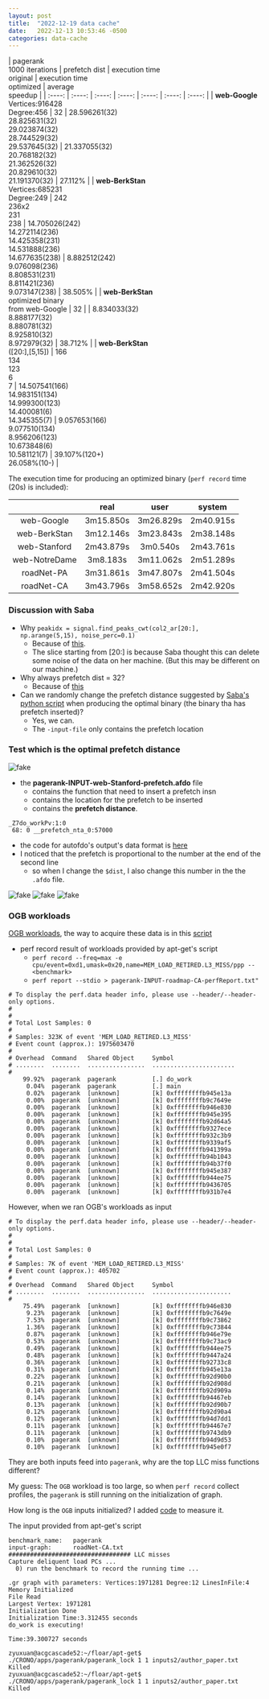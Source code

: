 ```yaml
---
layout: post
title:  "2022-12-19 data cache"
date:   2022-12-13 10:53:46 -0500
categories: data-cache 
---
```


|    pagerank<br> 1000 iterations   | prefetch dist | execution time <br> original | execution time <br> optimized | average<br> speedup |
| :----:        |    :----:							|   :----:			| :----: |  :----: |  :----: |  :----: |
| <strong>web-Google</strong><br>Vertices:916428<br> Degree:456   |   32   | 28.596261(32)<br>28.825631(32)<br>29.023874(32)<br>28.744529(32)<br>29.537645(32) | 21.337055(32)<br>20.768182(32)<br>21.362526(32)<br>20.829610(32)<br>21.191370(32) | 27.112% |
| <strong>web-BerkStan</strong><br>Vertices:685231<br> Degree:249   |   242<br>236x2<br>231<br>238   | 14.705026(242)<br>14.272114(236)<br>14.425358(231)<br>14.531888(236)<br>14.677635(238) | 8.882512(242)<br>9.076098(236)<br>8.808531(231)<br>8.811421(236)<br>9.073147(238) | 38.505% |
| <strong>web-BerkStan</strong><br>optimized binary <br>from web-Google  |   32     |  | 8.834033(32)<br>8.888177(32)<br>8.880781(32)<br>8.925810(32)<br>8.972979(32) | 38.712% |
| <strong>web-BerkStan</strong><br>([20:],[5,15])  | 166<br>134<br>123<br>6<br>7 | 14.507541(166)<br>14.983151(134)<br>14.999300(123)<br>14.400081(6)<br>14.345355(7)     | 9.057653(166)<br>9.077510(134)<br>8.956206(123)<br>10.673848(6)<br>10.581121(7) | 39.107%(120+)<br>26.058%(10-) | 


The execution time for producing an optimized binary (`perf record` time (20s) is included):

|      | real | user | system | 
| :----: |:----:|   :----:| :----: | 
| web-Google  |  3m15.850s| 3m26.829s | 2m40.915s | 
| web-BerkStan | 3m12.146s | 3m23.843s | 2m38.148s |
| web-Stanford | 2m43.879s | 3m0.540s | 2m43.761s |
| web-NotreDame| 3m8.183s | 3m11.062s | 2m51.289s |
| roadNet-PA | 3m31.861s | 3m47.807s | 2m41.504s |
| roadNet-CA | 3m43.796s | 3m58.652s | 2m42.920s |


### Discussion with Saba
- Why `peakidx = signal.find_peaks_cwt(col2_ar[20:],  np.arange(5,15), noise_perc=0.1)`
    + Because of [this](https://stackoverflow.com/questions/25571260/scipy-signal-find-peaks-cwt-not-finding-the-peaks-accurately).
    + The slice starting from [20:] is because Saba thought this can delete some noise of the data on her machine. (But this may be different on our machine.)
- Why always prefetch dist = 32?
    + Because of [this](https://github.com/upenn-acg/floar/blob/master/apt-get/python-codes/find-peaks.py#L135)
- Can we randomly change the prefetch distance suggested by [Saba's python script](https://github.com/upenn-acg/floar/blob/master/apt-get/scripts/capture_PCs_real.sh#L216) when producing the optimal binary (the binary tha has prefetch inserted)?
    + Yes, we can.
    + The `-input-file` only contains the prefetch location


### Test which is the optimal prefetch distance
![fake](/assets/2022-12-19/berkstan_fake.png)

- the <strong>pagerank-INPUT-web-Stanford-prefetch.afdo</strong> file
    + contains the function that need to insert a prefetch insn
    + contains the location for the prefetch to be inserted 
    + contains the <strong>prefetch distance</strong>.
```
_Z7do_workPv:1:0
 68: 0 __prefetch_nta_0:57000
```
- the code for autofdo's output's data format is [here](https://github.com/google/autofdo/blob/master/profile_writer.h#L50)
- I noticed that the prefetch is proportional to the number at the end of the second line
    + so when I change the `$dist`, I also change this number in the the `.afdo` file.

![fake](/assets/2022-12-19/berkstan.png)
![fake](/assets/2022-12-19/stanford.png)
![fake](/assets/2022-12-19/google.png)

### OGB workloads
[OGB workloads](https://ogb.stanford.edu/docs/lsc/), the way to acquire these data is in this [script](https://github.com/upenn-acg/floar/blob/master/apt-get/inputs2/dataloader.py)

- perf record result of workloads provided by apt-get's script
    + `perf record --freq=max -e cpu/event=0xd1,umask=0x20,name=MEM_LOAD_RETIRED.L3_MISS/ppp -- <benchmark>`
    + `perf report --stdio > pagerank-INPUT-roadmap-CA-perfReport.txt"`
```
# To display the perf.data header info, please use --header/--header-only options.
#
#
# Total Lost Samples: 0
#
# Samples: 323K of event 'MEM_LOAD_RETIRED.L3_MISS'
# Event count (approx.): 1975603470
#
# Overhead  Command   Shared Object     Symbol
# ........  ........  ................  .......................
#
    99.92%  pagerank  pagerank          [.] do_work
     0.04%  pagerank  pagerank          [.] main
     0.02%  pagerank  [unknown]         [k] 0xffffffffb945e13a
     0.00%  pagerank  [unknown]         [k] 0xffffffffb9c7649e
     0.00%  pagerank  [unknown]         [k] 0xffffffffb946e830
     0.00%  pagerank  [unknown]         [k] 0xffffffffb945e395
     0.00%  pagerank  [unknown]         [k] 0xffffffffb92d64a5
     0.00%  pagerank  [unknown]         [k] 0xffffffffb9327ece
     0.00%  pagerank  [unknown]         [k] 0xffffffffb932c3b9
     0.00%  pagerank  [unknown]         [k] 0xffffffffb9339af5
     0.00%  pagerank  [unknown]         [k] 0xffffffffb941399a
     0.00%  pagerank  [unknown]         [k] 0xffffffffb94b1043
     0.00%  pagerank  [unknown]         [k] 0xffffffffb94b37f0
     0.00%  pagerank  [unknown]         [k] 0xffffffffb945e387
     0.00%  pagerank  [unknown]         [k] 0xffffffffb944ee75
     0.00%  pagerank  [unknown]         [k] 0xffffffffb9436705
     0.00%  pagerank  [unknown]         [k] 0xffffffffb931b7e4
```

However, when we ran OGB's workloads as input
```
# To display the perf.data header info, please use --header/--header-only options.
#
#
# Total Lost Samples: 0
#
# Samples: 7K of event 'MEM_LOAD_RETIRED.L3_MISS'
# Event count (approx.): 405702
#
# Overhead  Command   Shared Object     Symbol
# ........  ........  ................  ......................
#
    75.49%  pagerank  [unknown]         [k] 0xffffffffb946e830
     9.23%  pagerank  [unknown]         [k] 0xffffffffb9c7649e
     7.53%  pagerank  [unknown]         [k] 0xffffffffb9c73862
     1.36%  pagerank  [unknown]         [k] 0xffffffffb9c73844
     0.87%  pagerank  [unknown]         [k] 0xffffffffb946e79e
     0.53%  pagerank  [unknown]         [k] 0xffffffffb9c73ac9
     0.49%  pagerank  [unknown]         [k] 0xffffffffb944ee75
     0.48%  pagerank  [unknown]         [k] 0xffffffffb9447a24
     0.36%  pagerank  [unknown]         [k] 0xffffffffb92733c8
     0.31%  pagerank  [unknown]         [k] 0xffffffffb945e13a
     0.22%  pagerank  [unknown]         [k] 0xffffffffb92d90b0
     0.21%  pagerank  [unknown]         [k] 0xffffffffb92d908d
     0.14%  pagerank  [unknown]         [k] 0xffffffffb92d909a
     0.14%  pagerank  [unknown]         [k] 0xffffffffb94467eb
     0.13%  pagerank  [unknown]         [k] 0xffffffffb92d90b7
     0.12%  pagerank  [unknown]         [k] 0xffffffffb92d90a4
     0.12%  pagerank  [unknown]         [k] 0xffffffffb94d7dd1
     0.11%  pagerank  [unknown]         [k] 0xffffffffb94467e7
     0.11%  pagerank  [unknown]         [k] 0xffffffffb9743db9
     0.10%  pagerank  [unknown]         [k] 0xffffffffb94d9d53
     0.10%  pagerank  [unknown]         [k] 0xffffffffb945e0f7
```

They are both inputs feed into `pagerank`, why are the top LLC miss functions different?

My guess: 
The `OGB` workload is too large, so when `perf record` collect profiles, the `pagerank` is still running on the initialization of graph. 

How long is the `OGB` inputs initialized? I added [code](https://github.com/upenn-acg/floar/blob/master/apt-get/CRONO/apps/pagerank/pagerank_lock.cc#L150) to measure it.



The input provided from apt-get's script
```
benchmark_name:   pagerank
input-graph:      roadNet-CA.txt
################################## LLC misses
Capture deliquent load PCs ...
  0) run the benchmark to record the running time ...

.gr graph with parameters: Vertices:1971281 Degree:12 LinesInFile:4
Memory Initialized
File Read
Largest Vertex: 1971281
Initialization Done
Initialization Time:3.312455 seconds
do_work is executing!

Time:39.300727 seconds
```

```shell
zyuxuan@acgcascade52:~/floar/apt-get$ ./CRONO/apps/pagerank/pagerank_lock 1 1 inputs2/author_paper.txt
Killed
zyuxuan@acgcascade52:~/floar/apt-get$ ./CRONO/apps/pagerank/pagerank_lock 1 1 inputs2/author_paper.txt
Killed
```